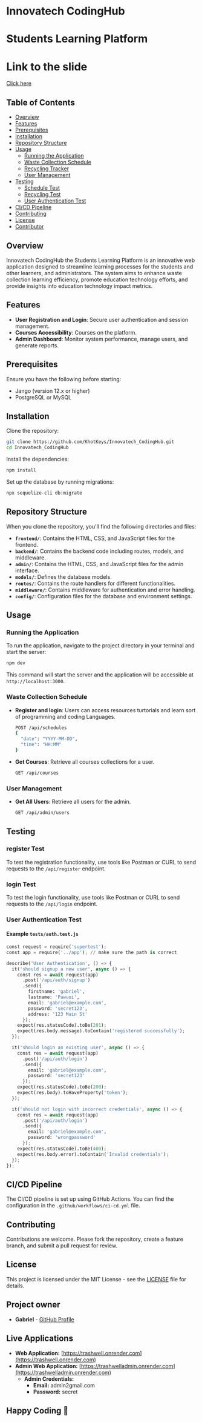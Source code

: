 # Innovatech CodingHub

# Students Learning Platform


# Link to the slide
[Click here](https://docs.google.com/presentation/d/1qKl3PCPYqUwRW8_hhTn0iTUWvbM_xlDXx2QDAt8A0as/edit?usp=sharing)

## Table of Contents
- [Overview](#overview)
- [Features](#features)
- [Prerequisites](#prerequisites)
- [Installation](#installation)
- [Repository Structure](#repository-structure)
- [Usage](#usage)
  - [Running the Application](#running-the-application)
  - [Waste Collection Schedule](#waste-collection-schedule)
  - [Recycling Tracker](#recycling-tracker)
  - [User Management](#user-management)
- [Testing](#testing)
  - [Schedule Test](#schedule-test)
  - [Recycling Test](#recycling-test)
  - [User Authentication Test](#user-authentication-test)
- [CI/CD Pipeline](#cicd-pipeline)
- [Contributing](#contributing)
- [License](#license)
- [Contributor](#contributor)

## Overview

Innovatech CodingHub the Students Learning Platform is an innovative web application designed to streamline learning processes for the students and other learners, and administrators. The system aims to enhance waste collection learning efficiency, promote education technology efforts, and provide insights into education technology impact metrics.

## Features

- **User Registration and Login**: Secure user authentication and session management.
- **Courses Accessibility**: Courses on the platform.
- **Admin Dashboard**: Monitor system performance, manage users, and generate reports.

## Prerequisites

Ensure you have the following before starting:
- Jango (version 12.x or higher)
- PostgreSQL or MySQL

## Installation

Clone the repository:

```bash
git clone https://github.com/KhotKeys/Innovatech_CodingHub.git
cd Innovatech_CodingHub
```

Install the dependencies:

```bash
npm install
```

Set up the database by running migrations:

```bash
npx sequelize-cli db:migrate
```

## Repository Structure

When you clone the repository, you'll find the following directories and files:
- **`frontend/`**: Contains the HTML, CSS, and JavaScript files for the frontend.
- **`backend/`**: Contains the backend code including routes, models, and middleware.
- **`admin/`**: Contains the HTML, CSS, and JavaScript files for the admin interface.
- **`models/`**: Defines the database models.
- **`routes/`**: Contains the route handlers for different functionalities.
- **`middleware/`**: Contains middleware for authentication and error handling.
- **`config/`**: Configuration files for the database and environment settings.

## Usage

### Running the Application

To run the application, navigate to the project directory in your terminal and start the server:

```bash
npm dev
```

This command will start the server and the application will be accessible at `http://localhost:3000`.

### Waste Collection Schedule

- **Register and login**: Users can access resources turtorials and learn sort of programming and coding Languages.
  ```bash
  POST /api/schedules
  {
    "date": "YYYY-MM-DD",
    "time": "HH:MM"
  }
  ```
- **Get Courses**: Retrieve all courses collections for a user.
  ```bash
  GET /api/courses
  ```

### User Management

- **Get All Users**: Retrieve all users for the admin.
  ```bash
  GET /api/admin/users
  ```

## Testing

### register Test

To test the registration functionality, use tools like Postman or CURL to send requests to the `/api/register` endpoint.

### login Test

To test the login functionality, use tools like Postman or CURL to send requests to the `/api/login` endpoint.

### User Authentication Test

#### Example `tests/auth.test.js`

```python
const request = require('supertest');
const app = require('../app'); // make sure the path is correct

describe('User Authentication', () => {
  it('should signup a new user', async () => {
    const res = await request(app)
      .post('/api/auth/signup')
      .send({
        firstname: 'gabriel',
        lastname: 'Pawuoi',
        email: 'gabriel@example.com',
        password: 'secret123',
        address: '123 Main St'
      });
    expect(res.statusCode).toBe(201);
    expect(res.body.message).toContain('registered successfully');
  });

  it('should login an existing user', async () => {
    const res = await request(app)
      .post('/api/auth/login')
      .send({
        email: 'gabriel@example.com',
        password: 'secret123'
      });
    expect(res.statusCode).toBe(200);
    expect(res.body).toHaveProperty('token');
  });

  it('should not login with incorrect credentials', async () => {
    const res = await request(app)
      .post('/api/auth/login')
      .send({
        email: 'gabriel@example.com',
        password: 'wrongpassword'
      });
    expect(res.statusCode).toBe(400);
    expect(res.body.error).toContain('Invalid credentials');
  });
});
```

## CI/CD Pipeline

The CI/CD pipeline is set up using GitHub Actions. You can find the configuration in the `.github/workflows/ci-cd.yml` file.

## Contributing

Contributions are welcome. Please fork the repository, create a feature branch, and submit a pull request for review.

## License

This project is licensed under the MIT License - see the [LICENSE](LICENSE.md) file for details.

## Project owner
- **Gabriel** - [GitHub Profile](https://github.com/KhotKeys)

## Live Applications

- **Web Application:** [https://trashwell.onrender.com](https://trashwell.onrender.com)
- **Admin Web Application:** [https://trashwelladmin.onrender.com](https://trashwelladmin.onrender.com)
  - **Admin Credentials:**
    - **Email:** admin2gmail.com
    - **Password:** secret

## Happy Coding 🎉
